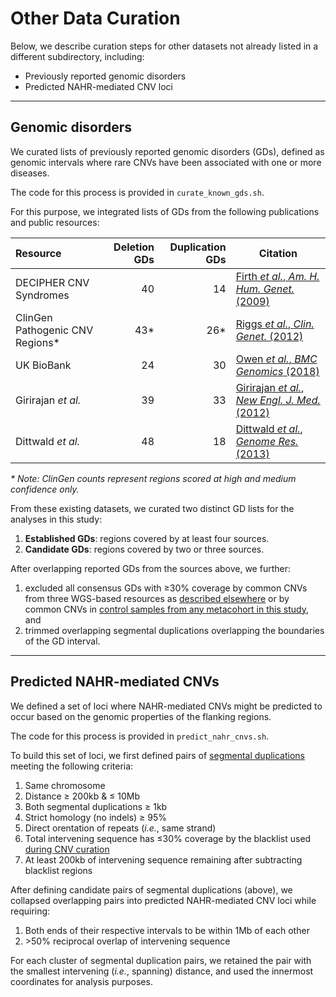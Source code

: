 # Other Data Curation  

Below, we describe curation steps for other datasets not already listed in a different subdirectory, including:  

* Previously reported genomic disorders  
* Predicted NAHR-mediated CNV loci  


---  

## Genomic disorders  

We curated lists of previously reported genomic disorders (GDs), defined as genomic intervals where rare CNVs have been associated with one or more diseases.  

The code for this process is provided in `curate_known_gds.sh`.  

For this purpose, we integrated lists of GDs from the following publications and public resources:  

| Resource | Deletion GDs | Duplication GDs | Citation |  
| :--- | ---: | ---: | --- |  
| DECIPHER CNV Syndromes | 40 | 14 | [Firth _et al._, _Am. H. Hum. Genet._ (2009)](http://dx.doi.org/10.1016/j.ajhg.2009.03.010) |  
| ClinGen Pathogenic CNV Regions\* | 43\* | 26\*  | [Riggs _et al._, _Clin. Genet._ (2012)](https://www.ncbi.nlm.nih.gov/pubmed/22097934) |  
| UK BioBank | 24 | 30 | [Owen _et al._, _BMC Genomics_ (2018)](https://www.ncbi.nlm.nih.gov/pmc/articles/PMC6278042/) |  
| Girirajan _et al._ | 39 | 33 | [Girirajan _et al._, _New Engl. J. Med._ (2012)](https://www.nejm.org/doi/full/10.1056/NEJMoa1200395) |  
| Dittwald _et al._ | 48 | 18 | [Dittwald _et al._, _Genome Res._ (2013)](https://www.ncbi.nlm.nih.gov/pubmed/23657883) |  

_\* Note: ClinGen counts represent regions scored at high and medium confidence only._  

From these existing datasets, we curated two distinct GD lists for the analyses in this study:  

1. **Established GDs**: regions covered by at least four sources.  
2. **Candidate GDs**: regions covered by two or three sources.  

After overlapping reported GDs from the sources above, we further:
1. excluded all consensus GDs with ≥30% coverage by common CNVs from three WGS-based resources as [described elsewhere](https://github.com/talkowski-lab/rCNV2/tree/master/data_curation/CNV/#curation-steps-rare-cnvs) or by common CNVs in [control samples from any metacohort in this study](https://github.com/talkowski-lab/rCNV2/tree/master/data_curation/CNV/#case-control-metacohorts), and
2. trimmed overlapping segmental duplications overlapping the boundaries of the GD interval.  

---  

## Predicted NAHR-mediated CNVs  

We defined a set of loci where NAHR-mediated CNVs might be predicted to occur based on the genomic properties of the flanking regions.  

The code for this process is provided in `predict_nahr_cnvs.sh`.  

To build this set of loci, we first defined pairs of [segmental duplications](https://genome.ucsc.edu/cgi-bin/hgTables) meeting the following criteria:  
1. Same chromosome
2. Distance ≥ 200kb & ≤ 10Mb
3. Both segmental duplications ≥ 1kb
4. Strict homology (no indels) ≥ 95%
5. Direct orentation of repeats (_i.e._, same strand)
6. Total intervening sequence has ≤30% coverage by the blacklist used [during CNV curation](https://github.com/talkowski-lab/rCNV2/tree/master/data_curation/CNV#curation-steps-rare-cnvs)  
7. At least 200kb of intervening sequence remaining after subtracting blacklist regions

After defining candidate pairs of segmental duplications (above), we collapsed overlapping pairs into predicted NAHR-mediated CNV loci while requiring:
1. Both ends of their respective intervals to be within 1Mb of each other  
2. \>50% reciprocal overlap of intervening sequence  

For each cluster of segmental duplication pairs, we retained the pair with the smallest intervening (_i.e._, spanning) distance, and used the innermost coordinates for analysis purposes.  

